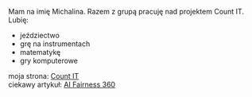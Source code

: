 Mam na imię Michalina. Razem z grupą pracuję nad projektem Count IT.
Lubię:
+ jeździectwo
+ grę na instrumentach
+ matematykę
+ gry komputerowe

moja strona: [Count IT](https://mickuj.github.io/)<br>
ciekawy artykuł: [AI Fairness 360](https://paperswithcode.com/paper/ai-fairness-360-an-extensible-toolkit-for)

